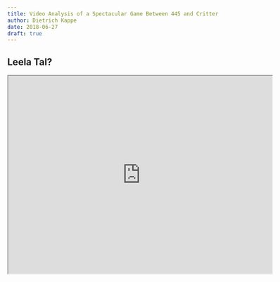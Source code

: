 ```yaml
---
title: Video Analysis of a Spectacular Game Between 445 and Critter
author: Dietrich Kappe
date: 2018-06-27
draft: true
---
```


## Leela Tal?

<iframe width="600" height="450"
src="https://www.youtube.com/embed/LOlJwYZhVCM">
</iframe>
